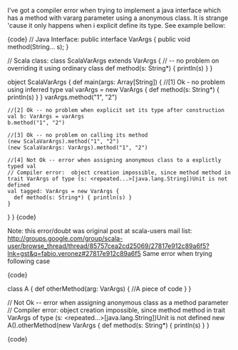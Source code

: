 I've got a compiler error when trying to implement a java interface which has a method with vararg parameter using a anonymous class. It is strange 'cause it only happens when i explicit define its type. See example bellow:

{code}
// Java Interface: 
public interface VarArgs {
  public void method(String... s);
} 
 
// Scala class: 
class ScalaVarArgs extends VarArgs { 
  // -- no problem on overriding it using ordinary class 
  def method(s: String*) { println(s) } 
} 

object ScalaVarArgs { 
  def main(args: Array[String]) { 
    //[1] Ok - no problem using inferred type 
    val varArgs = new VarArgs { 
      def method(s: String*) { println(s) } 
    } 
    varArgs.method("1", "2") 

    //[2] Ok -- no problem when explicit set its type after construction
    val b: VarArgs = varArgs 
    b.method("1", "2") 
    
    //[3] Ok -- no problem on calling its method
    (new ScalaVarArgs).method("1", "2") 
    (new ScalaVarArgs: VarArgs).method("1", "2") 
    
    //[4] Not Ok -- error when assigning anonymous class to a explictly typed val
    // Compiler error:  object creation impossible, since method method in trait VarArgs of type (s: <repeated...>[java.lang.String])Unit is not defined 
    val tagged: VarArgs = new VarArgs { 
      def method(s: String*) { println(s) } 
    } 
  } 
} 
{code}

Note: this error/doubt was original post at scala-users mail list: http://groups.google.com/group/scala-user/browse_thread/thread/85757cea2cd25069/27817e912c89a6f5?lnk=gst&q=fabio.veronez#27817e912c89a6f5
Same error when trying following case

{code}

class A {
  def otherMethod(arg: VarArgs) {
    //A piece of code
  }
}

// Not Ok -- error when assigning anonymous class as a method parameter
// Compiler error:  object creation impossible, since method method in trait VarArgs of type (s: <repeated...>[java.lang.String])Unit is not defined
new A().otherMethod(new VarArgs {
  def method(s: String*) { println(s) }
}

{code}
